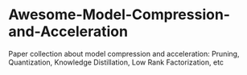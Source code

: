 # Awesome-Model-Compression-and-Acceleration
Paper collection about model compression and acceleration: Pruning, Quantization, Knowledge Distillation, Low Rank Factorization, etc
